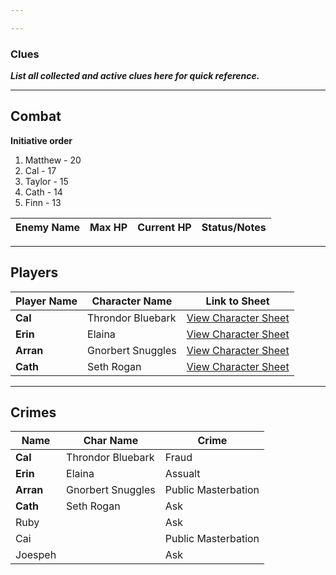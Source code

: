 ```yaml
---

---
```

### Clues
***List all collected and active clues here for quick reference.***

---
## Combat

**Initiative order**

1. Matthew - 20
2. Cal - 17
3. Taylor - 15
4. Cath - 14
5. Finn - 13

| **Enemy Name** | **Max HP** | **Current HP** | **Status/Notes** |
| -------------- | ---------- | -------------- | ---------------- |



---
## Players

| **Player Name** | **Character Name** | **Link to Sheet**                                                         |
| --------------- | ------------------ | ------------------------------------------------------------------------- |
| **Cal**         | Throndor Bluebark  | [View Character Sheet](https://dicecloud.com/character/cayznk7CXjbC5HGus) |
| **Erin**        | Elaina             | [View Character Sheet](https://dicecloud.com/character/xRiugkQY6jjW2ZnFD) |
| **Arran**       | Gnorbert Snuggles  | [View Character Sheet](https://dicecloud.com/character/vxNCwLWtsG6qt6oqH) |
| **Cath**        | Seth Rogan         | [View Character Sheet](https://dicecloud.com/character/oh9MBbRwsSLjb2uAM) |

---

## Crimes

| **Name**  | Char Name         | Crime               |
| --------- | ----------------- | ------------------- |
| **Cal**   | Throndor Bluebark | Fraud               |
| **Erin**  | Elaina            | Assualt             |
| **Arran** | Gnorbert Snuggles | Public Masterbation |
| **Cath**  | Seth Rogan        | Ask                 |
| Ruby      |                   | Ask                 |
| Cai       |                   | Public Masterbation |
| Joespeh   |                   | Ask                 |
